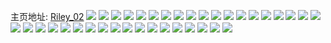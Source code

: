 主页地址: [Riley_02](https://weibo.com/u/5374065037) 
![](https://wx4.sinaimg.cn/mw2000/005RH1Olly1h9qtjj6qxzj30u0108anq.jpg) 
![](https://wx4.sinaimg.cn/mw2000/005RH1Olly1h9qqk1421bj30u01hctns.jpg) 
![](https://wx4.sinaimg.cn/mw2000/005RH1Olly1h9pnf2v4wzj31uo18g1gs.jpg) 
![](https://wx4.sinaimg.cn/mw2000/005RH1Olly1h9pnez1esdj31uo18g7mw.jpg) 
![](https://wx4.sinaimg.cn/mw2000/005RH1Olly1h9pnewjgvuj32c034lkjm.jpg) 
![](https://wx4.sinaimg.cn/mw2000/005RH1Olly1h9pnjh7igxj32c02c0b2a.jpg) 
![](https://wx4.sinaimg.cn/mw2000/005RH1Olly1h9pnjjdi1tj32bz340npe.jpg) 
![](https://wx4.sinaimg.cn/mw2000/005RH1Olly1h9dvatv1yfj31yc0wihdu.jpg) 
![](https://wx4.sinaimg.cn/mw2000/005RH1Olly1h9dvay13fmj31yc0wi1ky.jpg) 
![](https://wx4.sinaimg.cn/mw2000/005RH1Olly1h9cx5dik2wj30u00min12.jpg) 
![](https://wx4.sinaimg.cn/mw2000/005RH1Olly1h99gsw3gmfj30wi1lswr6.jpg) 
![](https://wx4.sinaimg.cn/mw2000/005RH1Olly1h99gwhsuj2j30wi1lsk53.jpg) 
![](https://wx4.sinaimg.cn/mw2000/005RH1Olly1h99gwj4o9wj30o216rn3t.jpg) 
![](https://wx4.sinaimg.cn/mw2000/005RH1Olly1h8zbhyqtumj30wi1uj77g.jpg) 
![](https://wx4.sinaimg.cn/mw2000/005RH1Olly1h8pewa82a3j30u00miq52.jpg) 
![](https://wx4.sinaimg.cn/mw2000/005RH1Olly1h7y1izqrhsj32c02c0x6p.jpg) 
![](https://wx4.sinaimg.cn/mw2000/005RH1Olly1h7thnj3ulsj32c0340qv5.jpg) 
![](https://wx4.sinaimg.cn/mw2000/005RH1Olly1h7thlivptrj32c0340npd.jpg) 
![](https://wx4.sinaimg.cn/mw2000/005RH1Olly1h7thnhn6xij32c0340kjl.jpg) 
![](https://wx4.sinaimg.cn/mw2000/005RH1Olly1h7thnk0gwmj317y1ml7wh.jpg) 
![](https://wx4.sinaimg.cn/mw2000/005RH1Olly1h7thnl1i2mj31qa1qahdt.jpg) 
![](https://wx4.sinaimg.cn/mw2000/005RH1Olly1h7thnmadjnj32c02c0npd.jpg) 
![](https://wx4.sinaimg.cn/mw2000/005RH1Olly1h7thnnl8klj31ym1ymu0x.jpg) 
![](https://wx4.sinaimg.cn/mw2000/005RH1Olly1h7thnpfbaej32c02c0x6p.jpg) 
![](https://wx4.sinaimg.cn/mw2000/005RH1Olly1h7thr3oul6j32c02c0u0y.jpg) 
![](https://wx4.sinaimg.cn/mw2000/005RH1Olly1h7gnqwq6tej30wi1ycb29.jpg) 
![](https://wx4.sinaimg.cn/mw2000/005RH1Olly1h7dgnxf6krj30wi1ycavf.jpg) 
![](https://wx4.sinaimg.cn/mw2000/005RH1Olly1h7dgntz18fj30wi1ycx3h.jpg) 
![](https://wx4.sinaimg.cn/mw2000/005RH1Olly1h7dgo1a4ruj30wi1ycnks.jpg) 
![](https://wx4.sinaimg.cn/mw2000/005RH1Olly1h7dgo5i2xmj30wi1ychb7.jpg) 
![](https://wx4.sinaimg.cn/mw2000/005RH1Olly1h7dgo9gnlqj30wi1ycx1e.jpg) 
![](https://wx4.sinaimg.cn/mw2000/005RH1Olly1h7ag1q6fm1j30zk15vwl7.jpg) 
![](https://wx4.sinaimg.cn/mw2000/005RH1Olly1h7ag6vdjazj30u00gvt8w.jpg) 
![](https://wx4.sinaimg.cn/mw2000/005RH1Olly1h79v2kpj6oj30qy0zydj2.jpg) 
![](https://wx4.sinaimg.cn/mw2000/005RH1Olly1h6wudjw37uj30tm0i376h.jpg) 
![](https://wx4.sinaimg.cn/mw2000/005RH1Olly1h6opz2ysf3j30wi1yce25.jpg) 
![](https://wx4.sinaimg.cn/mw2000/005RH1Olly1h6k9o92tqyj30wi1ycdl8.jpg) 

